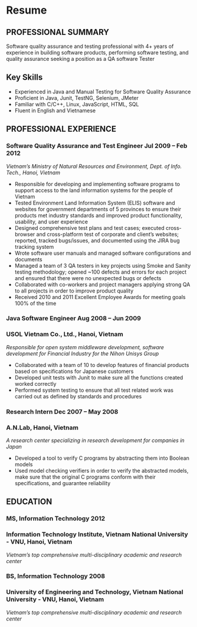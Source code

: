 # Resume

## PROFESSIONAL SUMMARY 

Software quality assurance and testing professional with 4+ years of experience in building software products, performing software testing, and quality assurance seeking a position as a QA software Tester 

## Key Skills  
* Experienced in Java and Manual Testing for Software Quality Assurance  
* Proficient in Java, Junit, TestNG, Selenium, JMeter  
* Familiar with C/C++, Linux, JavaScript, HTML, SQL  
* Fluent in English and Vietnamese 
 

## PROFESSIONAL EXPERIENCE  
### Software Quality Assurance and Test Engineer                                                                Jul 2009 – Feb 2012  
_Vietnam’s Ministry of Natural Resources and Environment, Dept. of Info. Tech., Hanoi, Vietnam_  
* Responsible for developing and implementing software programs to support access to the land information systems for the people of Vietnam  
* Tested Environment Land Information System (ELIS) software and websites for government departments of 5 provinces to ensure their products met industry standards and improved product functionality, usability, and user experience  
* Designed comprehensive test plans and test cases; executed cross-browser and cross-platform test of corporate and client’s websites; reported, tracked bugs/issues, and documented using the JIRA bug tracking system  
* Wrote software user manuals and managed software configurations and documents  
* Managed a team of 3 QA testers in key projects using Smoke and Sanity testing methodology; opened ~100 defects and errors for each project and ensured that there were no unexpected bugs or defects  
* Collaborated with co-workers and project managers applying strong QA to all projects in order to improve product quality  
* Received 2010 and 2011 Excellent Employee Awards for meeting goals 100% of the time  

### Java Software Engineer                                                                                      Aug 2008 – Jun 2009  
### USOL Vietnam Co., Ltd., Hanoi, Vietnam  
_Responsible for open system middleware development, software development for Financial Industry for the Nihon Unisys Group_  
* Collaborated with a team of 10 to develop features of financial products based on specifications for Japanese customers  
* Developed unit tests with Junit to make sure all the functions created worked correctly  
* Performed system testing to ensure that all test related work was carried out as defined by standards and procedures  
 
### Research Intern                                                                                             Dec 2007 – May 2008  
### A.N.Lab, Hanoi, Vietnam  
_A research center specializing in research development for companies in Japan_  
* Developed a tool to verify C programs by abstracting them into Boolean models  
* Used model checking verifiers in order to verify the abstracted models, make sure that the original C programs conform with their specifications, and guarantee reliability 

 

## EDUCATION  
### MS, Information Technology                                                                                                 2012  
### Information Technology Institute, Vietnam National University - VNU, Hanoi, Vietnam  
_Vietnam’s top comprehensive multi-disciplinary academic and research center_  
### BS, Information Technology                                                                                                 2008  
### University of Engineering and Technology, Vietnam National University - VNU, Hanoi, Vietnam  
_Vietnam’s top comprehensive multi-disciplinary academic and research center_  
